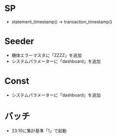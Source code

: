 # SP
* statement_timestamp() -> transaction_timestamp()

# Seeder
* 機体エラーマスタに「ZZZZ」を追加
* システムパラメーターに「dashboard」を追加

# Const
* システムパラメーターに「dashboard」を追加

# バッチ
* 23:10に集計基準「1」で起動
